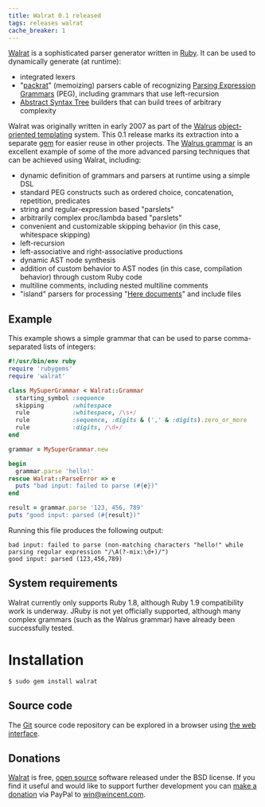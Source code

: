 ```yaml
---
title: Walrat 0.1 released
tags: releases walrat
cache_breaker: 1
---
```


[Walrat](/wiki/Walrat) is a sophisticated parser generator written in [Ruby](/wiki/Ruby). It can be used to dynamically generate (at runtime):

-   integrated lexers
-   "[packrat](/wiki/packrat)" (memoizing) parsers cable of recognizing [Parsing Expression Grammars](/wiki/Parsing_Expression_Grammars) (PEG), including grammars that use left-recursion
-   [Abstract Syntax Tree](/wiki/Abstract_Syntax_Tree) builders that can build trees of arbitrary complexity

Walrat was originally written in early 2007 as part of the [Walrus](/wiki/Walrus) [object-oriented templating](/wiki/object-oriented_templating) system. This 0.1 release marks its extraction into a separate [gem](/wiki/gem) for easier reuse in other projects. The [Walrus grammar](http://git.wincent.com/Walrus.git/blob/HEAD:/lib/walrus/grammar.rb) is an excellent example of some of the more advanced parsing techniques that can be achieved using Walrat, including:

-   dynamic definition of grammars and parsers at runtime using a simple DSL
-   standard PEG constructs such as ordered choice, concatenation, repetition, predicates
-   string and regular-expression based "parslets"
-   arbitrarily complex proc/lambda based "parslets"
-   convenient and customizable skipping behavior (in this case, whitespace skipping)
-   left-recursion
-   left-associative and right-associative productions
-   dynamic AST node synthesis
-   addition of custom behavior to AST nodes (in this case, compilation behavior) through custom Ruby code
-   multiline comments, including nested multiline comments
-   "island" parsers for processing "[Here documents](/wiki/Here_documents)" and include files

## Example

This example shows a simple grammar that can be used to parse comma-separated lists of integers:

```ruby
#!/usr/bin/env ruby
require 'rubygems'
require 'walrat'

class MySuperGrammar < Walrat::Grammar
  starting_symbol :sequence
  skipping        :whitespace
  rule            :whitespace, /\s+/
  rule            :sequence, :digits & (',' & :digits).zero_or_more
  rule            :digits, /\d+/
end

grammar = MySuperGrammar.new

begin
  grammar.parse 'hello!'
rescue Walrat::ParseError => e
  puts "bad input: failed to parse (#{e})"
end

result = grammar.parse '123, 456, 789'
puts "good input: parsed (#{result})"
```

Running this file produces the following output:

    bad input: failed to parse (non-matching characters "hello!" while parsing regular expression "/\A(?-mix:\d+)/")
    good input: parsed (123,456,789)

## System requirements

Walrat currently only supports Ruby 1.8, although Ruby 1.9 compatibility work is underway. JRuby is not yet officially supported, although many complex grammars (such as the Walrus grammar) have already been successfully tested.

# Installation

```shell
$ sudo gem install walrat
```

## Source code

The [Git](/wiki/Git) source code repository can be explored in a browser using [the web interface](http://git.wincent.com/walrat.git).

## Donations

[Walrat](/wiki/Walrat) is free, [open source](/wiki/open_source) software released under the BSD license. If you find it useful and would like to support further development you can [make a donation](/products/walrat/donations) via PayPal to <win@wincent.com>.
